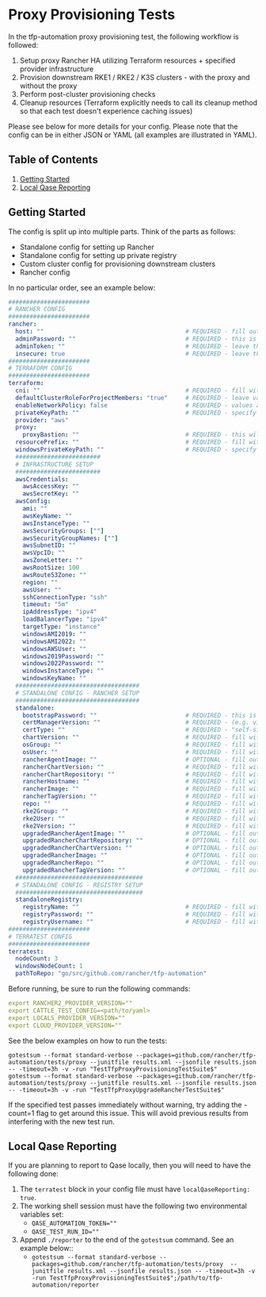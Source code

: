 # Proxy Provisioning Tests

In the tfp-automation proxy provisioning test, the following workflow is followed:

1. Setup proxy Rancher HA utilizing Terraform resources + specified provider infrastructure
2. Provision downstream RKE1 / RKE2 / K3S clusters - with the proxy and without the proxy
3. Perform post-cluster provisioning checks
4. Cleanup resources (Terraform explicitly needs to call its cleanup method so that each test doesn't experience caching issues)

Please see below for more details for your config. Please note that the config can be in either JSON or YAML (all examples are illustrated in YAML).

## Table of Contents
1. [Getting Started](#Getting-Started)
2. [Local Qase Reporting](#Local-Qase-Reporting)

## Getting Started
The config is split up into multiple parts. Think of the parts as follows:
- Standalone config for setting up Rancher
- Standalone config for setting up private registry
- Custom cluster config for provisioning downstream clusters
- Rancher config

In no particular order, see an example below:

```yaml
#######################
# RANCHER CONFIG
#######################
rancher:
  host: ""                                        # REQUIRED - fill out with the expected Rancher server URL
  adminPassword: ""                               # REQUIRED - this is the same as the bootstrapPassword below, make sure they match
  adminToken: ""                                  # REQUIRED - leave this field empty as shown
  insecure: true                                  # REQUIRED - leave this as true
#######################
# TERRAFORM CONFIG
#######################
terraform:
  cni: ""                                         # REQUIRED - fill with desired value
  defaultClusterRoleForProjectMembers: "true"     # REQUIRED - leave value as true
  enableNetworkPolicy: false                      # REQUIRED - values are true or false -  can leave as false
  privateKeyPath: ""                              # REQUIRED - specify private key that will be used to access created instances
  provider: "aws"
  proxy:
    proxyBastion: ""                              # REQUIRED - this will be set/unset during testing
  resourcePrefix: ""                              # REQUIRED - fill with desired value
  windowsPrivateKeyPath: ""                       # REQUIRED - specify Windows private key that will be used to access created instances
  ########################
  # INFRASTRUCTURE SETUP
  ########################
  awsCredentials:
    awsAccessKey: ""
    awsSecretKey: ""
  awsConfig:
    ami: ""
    awsKeyName: ""
    awsInstanceType: ""
    awsSecurityGroups: [""]
    awsSecurityGroupNames: [""]
    awsSubnetID: ""
    awsVpcID: ""
    awsZoneLetter: ""
    awsRootSize: 100
    awsRoute53Zone: ""
    region: ""
    awsUser: ""
    sshConnectionType: "ssh"
    timeout: "5m"
    ipAddressType: "ipv4"
    loadBalancerType: "ipv4"
    targetType: "instance"
    windowsAMI2019: ""
    windowsAMI2022: ""
    windowsAWSUser: ""
    windows2019Password: ""
    windows2022Password: ""
    windowsInstanceType: ""
    windowsKeyName: ""
  ###################################
  # STANDALONE CONFIG - RANCHER SETUP
  ###################################
  standalone:
    bootstrapPassword: ""                         # REQUIRED - this is the same as the adminPassword above, make sure they match
    certManagerVersion: ""                        # REQUIRED - (e.g. v1.15.3)
    certType: ""                                  # REQUIRED - "self-signed" or "lets-encrypt"
    chartVersion: ""                              # REQUIRED - fill with desired value (leave out the leading 'v')
    osGroup: ""                                   # REQUIRED - fill with desired value
    osUser: ""                                    # REQUIRED - fill with desired value
    rancherAgentImage: ""                         # OPTIONAL - fill out only if you are using Rancher Prime or staging registry
    rancherChartVersion: ""                       # REQUIRED - fill with desired value
    rancherChartRepository: ""                    # REQUIRED - fill with desired value. Must end with a trailing /
    rancherHostname: ""                           # REQUIRED - fill with desired value
    rancherImage: ""                              # REQUIRED - fill with desired value
    rancherTagVersion: ""                         # REQUIRED - fill with desired value
    repo: ""                                      # REQUIRED - fill with desired value
    rke2Group: ""                                 # REQUIRED - fill with group of the instance created
    rke2User: ""                                  # REQUIRED - fill with username of the instance created
    rke2Version: ""                               # REQUIRED - fill with desired RKE2 k8s value (i.e. v1.30.9)
    upgradedRancherAgentImage: ""                 # OPTIONAL - fill out if you are performing an upgrade
    upgradedRancherChartRepository: ""            # OPTIONAL - fill out if you are performing an upgrade
    upgradedRancherChartVersion: ""               # OPTIONAL - fill out if you are performing an upgrade
    upgradedRancherImage: ""                      # OPTIONAL - fill out if you are performing an upgrade
    upgradedRancherRepo: ""                       # OPTIONAL - fill out if you are performing an upgrade
    upgradedRancherTagVersion: ""                 # OPTIONAL - fill out if you are performing an upgrade
  ####################################
  # STANDALONE CONFIG - REGISTRY SETUP
  ####################################
  standaloneRegistry:
    registryName: ""                              # REQUIRED - fill with desired value
    registryPassword: ""                          # REQUIRED - fill with desired value
    registryUsername: ""                          # REQUIRED - fill with desired value
#######################
# TERRATEST CONFIG
#######################
terratest:  
  nodeCount: 3
  windowsNodeCount: 1
  pathToRepo: "go/src/github.com/rancher/tfp-automation"
```

Before running, be sure to run the following commands:

```yaml
export RANCHER2_PROVIDER_VERSION=""
export CATTLE_TEST_CONFIG=<path/to/yaml>
export LOCALS_PROVIDER_VERSION=""
export CLOUD_PROVIDER_VERSION=""
```

See the below examples on how to run the tests:

`gotestsum --format standard-verbose --packages=github.com/rancher/tfp-automation/tests/proxy --junitfile results.xml --jsonfile results.json -- -timeout=3h -v -run "TestTfpProxyProvisioningTestSuite$"` \
`gotestsum --format standard-verbose --packages=github.com/rancher/tfp-automation/tests/proxy --junitfile results.xml --jsonfile results.json -- -timeout=3h -v -run "TestTfpProxyUpgradeRancherTestSuite$"`

If the specified test passes immediately without warning, try adding the -count=1 flag to get around this issue. This will avoid previous results from interfering with the new test run.

## Local Qase Reporting
If you are planning to report to Qase locally, then you will need to have the following done:
1. The `terratest` block in your config file must have `localQaseReporting: true`.
2. The working shell session must have the following two environmental variables set:
     - `QASE_AUTOMATION_TOKEN=""`
     - `QASE_TEST_RUN_ID=""`
3. Append `./reporter` to the end of the `gotestsum` command. See an example below::
     - `gotestsum --format standard-verbose --packages=github.com/rancher/tfp-automation/tests/proxy  --junitfile results.xml --jsonfile results.json -- -timeout=3h -v -run TestTfpProxyProvisioningTestSuite$";/path/to/tfp-automation/reporter`